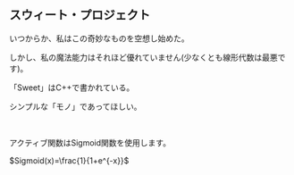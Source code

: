 <h2>スウィート・プロジェクト</h2>

いつからか、私はこの奇妙なものを空想し始めた。

しかし、私の魔法能力はそれほど優れていません(少なくとも線形代数は最悪です)。


「Sweet」はC++で書かれている。

シンプルな「モノ」であってほしい。

<br>

アクティブ関数はSigmoid関数を使用します。

$Sigmoid(x)=\frac{1}{1+e^{-x}}$
